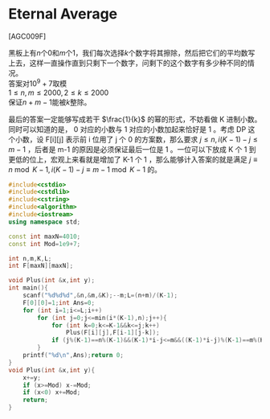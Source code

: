 # Eternal Average
[AGC009F]

黑板上有$n$个0和$m$个1，我们每次选择$k$个数字将其擦除，然后把它们的平均数写上去，这样一直操作直到只剩下一个数字，问剩下的这个数字有多少种不同的情况。  
答案对$10^9+7$取模  
$1 \leq n,m \leq 2000,2 \leq k \leq 2000$  
保证$n+m-1$能被$k$整除。

最后的答案一定能够写成若干 $\frac{1}{k}$ 的幂的形式，不妨看做 K 进制小数。同时可以知道的是， 0 对应的小数与 1 对应的小数加起来恰好是 1 。考虑 DP 这个小数，设 F[i][j] 表示前 i 位用了 j 个 0 的方案数，那么要求 $j \le n,i(K-1)-j \le m-1$ ，后者是 m-1  的原因是必须保证最后一位是 1 。一位可以下放成 K 个 1 到更低的位上，宏观上来看就是增加了 K-1  个  1 ，那么能够计入答案的就是满足 $j \equiv n \bmod{K-1},i(K-1)-j \equiv m-1 \bmod{K-1}$ 的。

```cpp
#include<cstdio>
#include<cstdlib>
#include<cstring>
#include<algorithm>
#include<iostream>
using namespace std;

const int maxN=4010;
const int Mod=1e9+7;

int n,m,K,L;
int F[maxN][maxN];

void Plus(int &x,int y);
int main(){
    scanf("%d%d%d",&n,&m,&K);--m;L=(n+m)/(K-1);
    F[0][0]=1;int Ans=0;
    for (int i=1;i<=L;i++)
        for (int j=0;j<=min(i*(K-1),n);j++){
            for (int k=0;k<=K-1&&k<=j;k++)
                Plus(F[i][j],F[i-1][j-k]);
            if (j%(K-1)==n%(K-1)&&(K-1)*i-j<=m&&((K-1)*i-j)%(K-1)==m%(K-1)) Plus(Ans,F[i][j]-F[i-1][j]);
        }
    printf("%d\n",Ans);return 0;
}
void Plus(int &x,int y){
    x+=y;
    if (x>=Mod) x-=Mod;
    if (x<0) x+=Mod;
    return;
}
```